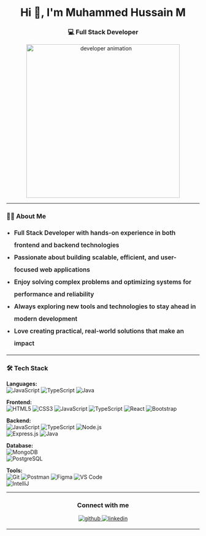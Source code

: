 
<h1 align="center">Hi 👋, I'm Muhammed Hussain M</h1>
<h3 align="center">💻 Full Stack Developer </h3>

<p align="center">
  <img src="https://cdn.dribbble.com/users/1162077/screenshots/3848914/programmer.gif" width="400" alt="developer animation" />
</p>

---
<h3>👨‍💻 About Me</h3>
<ul style="list-style-type: disc; font-size: 16px; font-weight: 600; line-height: 2; margin: 0; padding-left: 20px;">
  <li>Full Stack Developer with hands-on experience in both frontend and backend technologies</li>
  <li>Passionate about building scalable, efficient, and user-focused web applications</li>
  <li>Enjoy solving complex problems and optimizing systems for performance and reliability</li>
  <li>Always exploring new tools and technologies to stay ahead in modern development</li>
  <li>Love creating practical, real-world solutions that make an impact</li>
</ul>


---

### 🛠️ Tech Stack

**Languages:**  
![JavaScript](https://img.shields.io/badge/-JavaScript-F7DF1E?style=flat&logo=javascript&logoColor=000)
![TypeScript](https://img.shields.io/badge/-TypeScript-3178C6?style=flat&logo=typescript&logoColor=white)
![Java](https://img.shields.io/badge/-Java-007396?style=flat&logo=java)  

**Frontend:**  
![HTML5](https://img.shields.io/badge/-HTML5-E34F26?style=flat&logo=html5&logoColor=white)
![CSS3](https://img.shields.io/badge/-CSS3-1572B6?style=flat&logo=css3)
![JavaScript](https://img.shields.io/badge/-JavaScript-F7DF1E?style=flat&logo=javascript&logoColor=black)
![TypeScript](https://img.shields.io/badge/-TypeScript-3178C6?style=flat&logo=typescript&logoColor=white)
![React](https://img.shields.io/badge/-React-61DAFB?style=flat&logo=react&logoColor=000)
![Bootstrap](https://img.shields.io/badge/-Bootstrap-7952B3?style=flat&logo=bootstrap)


**Backend:**
<br/>
![JavaScript](https://img.shields.io/badge/-JavaScript-F7DF1E?style=flat&logo=javascript&logoColor=black)
![TypeScript](https://img.shields.io/badge/-TypeScript-3178C6?style=flat&logo=typescript&logoColor=white)
![Node.js](https://img.shields.io/badge/-Node.js-339933?style=flat&logo=node.js)  
![Express.js](https://img.shields.io/badge/-Express.js-000000?style=flat&logo=express)
![Java](https://img.shields.io/badge/-Java-007396?style=flat&logo=java&logoColor=white)

**Database:**  
![MongoDB](https://img.shields.io/badge/-MongoDB-47A248?style=flat&logo=mongodb)  
![PostgreSQL](https://img.shields.io/badge/-PostgreSQL-4169E1?style=flat&logo=postgresql)

**Tools:**  
![Git](https://img.shields.io/badge/-Git-F05032?style=flat&logo=git) 
![Postman](https://img.shields.io/badge/-Postman-FF6C37?style=flat&logo=postman&logoColor=white)
![Figma](https://img.shields.io/badge/-Figma-F24E1E?style=flat&logo=figma&logoColor=white)
![VS Code](https://img.shields.io/badge/-VS%20Code-007ACC?style=flat&logo=visual-studio-code)  
![IntelliJ](https://img.shields.io/badge/-IntelliJ%20IDEA-000000?style=flat&logo=intellij-idea)

---

<div align="center">
  <h3 align="center">Connect with me</h3>
<a href="https://github.com/hussain6875/hussain6875" target="_blank">
<img src=https://img.shields.io/badge/github-%2324292e.svg?&style=for-the-badge&logo=github&logoColor=white alt=github style="margin-bottom: 5px;" />
</a>

<a href="https://www.linkedin.com/in/muhammad-hussain-m/" target="_blank">
<img src=https://img.shields.io/badge/linkedin-%231E77B5.svg?&style=for-the-badge&logo=linkedin&logoColor=white alt=linkedin style="margin-bottom: 5px;" />
</a> 

---

